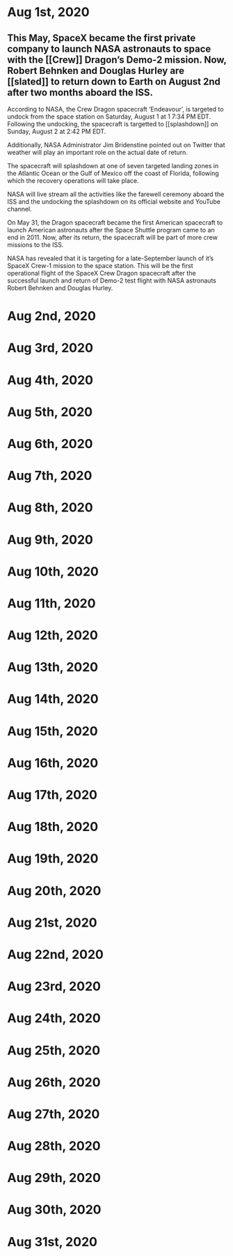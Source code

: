 # Aug 1st, 2020
## This May, SpaceX became the first private company to launch NASA astronauts to space with the [[Crew]] Dragon’s Demo-2 mission. Now, Robert Behnken and Douglas Hurley are [[slated]] to return down to Earth on August 2nd after two months aboard the ISS. 

According to NASA, the Crew Dragon spacecraft ‘Endeavour’, is targeted to undock from the space station on Saturday, August 1 at 1 7:34 PM EDT. Following the undocking, the spacecraft is targetted to [[splashdown]] on Sunday, August 2 at 2:42 PM EDT. 

Additionally, NASA Administrator Jim Bridenstine pointed out on Twitter that weather will play an important role on the actual date of return. 

The spacecraft will splashdown at one of seven targeted landing zones in the Atlantic Ocean or the Gulf of Mexico off the coast of Florida, following which the recovery operations will take place. 

NASA will live stream all the activities like the farewell ceremony aboard the ISS and the undocking the splashdown on its official website and YouTube channel. 

On May 31, the Dragon spacecraft became the first American spacecraft to launch American astronauts after the Space Shuttle program came to an end in 2011. 
Now, after its return, the spacecraft will be part of more crew missions to the ISS. 

NASA has revealed that it is targeting for a late-September launch of it’s SpaceX Crew-1 mission to the space station. This will be the first operational flight of the SpaceX Crew Dragon spacecraft after the successful launch and return of Demo-2 test flight with NASA astronauts Robert Behnken and Douglas Hurley. 


# Aug 2nd, 2020
# Aug 3rd, 2020
# Aug 4th, 2020
# Aug 5th, 2020
# Aug 6th, 2020
# Aug 7th, 2020
# Aug 8th, 2020
# Aug 9th, 2020
# Aug 10th, 2020
# Aug 11th, 2020
# Aug 12th, 2020
# Aug 13th, 2020
# Aug 14th, 2020
# Aug 15th, 2020
# Aug 16th, 2020
# Aug 17th, 2020
# Aug 18th, 2020
# Aug 19th, 2020
# Aug 20th, 2020
# Aug 21st, 2020
# Aug 22nd, 2020
# Aug 23rd, 2020
# Aug 24th, 2020
# Aug 25th, 2020
# Aug 26th, 2020
# Aug 27th, 2020
# Aug 28th, 2020
# Aug 29th, 2020
# Aug 30th, 2020
# Aug 31st, 2020
